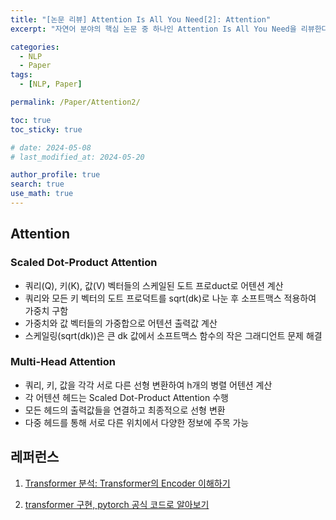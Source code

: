```yaml
---
title: "[논문 리뷰] Attention Is All You Need[2]: Attention"
excerpt: "자연어 분야의 핵심 논문 중 하나인 Attention Is All You Need을 리뷰한다. 어텐션 알고리즘과 모델 아키택처를 그림과 코드를 통해 이해하고, 병렬성 관점에서 살펴본다." # 주요 내용

categories:
  - NLP
  - Paper
tags:
  - [NLP, Paper]

permalink: /Paper/Attention2/

toc: true
toc_sticky: true

# date: 2024-05-08
# last_modified_at: 2024-05-20

author_profile: true
search: true
use_math: true
---
```


## Attention

### Scaled Dot-Product Attention

- 쿼리(Q), 키(K), 값(V) 벡터들의 스케일된 도트 프로duct로 어텐션 계산
- 쿼리와 모든 키 벡터의 도트 프로덕트를 sqrt(dk)로 나눈 후 소프트맥스 적용하여 가중치 구함
- 가중치와 값 벡터들의 가중합으로 어텐션 출력값 계산
- 스케일링(sqrt(dk))은 큰 dk 값에서 소프트맥스 함수의 작은 그래디언트 문제 해결

### Multi-Head Attention

- 쿼리, 키, 값을 각각 서로 다른 선형 변환하여 h개의 병렬 어텐션 계산
- 각 어텐션 헤드는 Scaled Dot-Product Attention 수행
- 모든 헤드의 출력값들을 연결하고 최종적으로 선형 변환
- 다중 헤드를 통해 서로 다른 위치에서 다양한 정보에 주목 가능

## 레퍼런스

1. [Transformer 분석: Transformer의 Encoder 이해하기](https://moon-walker.medium.com/transformer-%EB%B6%84%EC%84%9D-2-transformer%EC%9D%98-encoder-%EC%9D%B4%ED%95%B4%ED%95%98%EA%B8%B0-1edecc2ad5d4)

2. [transformer 구현, pytorch 공식 코드로 알아보기](https://hi-lu.tistory.com/entry/pytorch-transformer-%EA%B5%AC%ED%98%84-%EC%BD%94%EB%93%9C%EB%A1%9C-%EC%95%8C%EC%95%84%EB%B3%B4%EA%B8%B0)